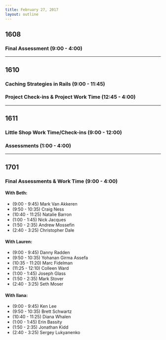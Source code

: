 ```yaml
---
title: February 27, 2017
layout: outline
---
```



## 1608

### Final Assessment (9:00 - 4:00)


***

## 1610

### Caching Strategies in Rails (9:00 - 11:45)

### Project Check-ins & Project Work Time (12:45 - 4:00)

***

## 1611

### Little Shop Work Time/Check-ins (9:00 - 12:00)

### Assessments (1:00 - 4:00)

***

## 1701

### Final Assessments & Work Time (9:00 - 4:00)

#### With Beth:

*   (9:00 - 9:45) Mark Van Akkeren
*   (9:50 - 10:35) Craig Ness
*   (10:40 - 11:25) Natalie Barron
*   (1:00 - 1:45) Nick Jacques
*   (1:50 - 2:35) Andrew Mossefin
*   (2:40 - 3:25) Christopher Dale

#### With Lauren:

*   (9:00 - 9:45) Danny Radden
*   (9:50 - 10:35) Yohanan Girma Assefa
*   (10:35 - 11:20) Marc Fidelman
*   (11:25 - 12:10) Colleen Ward
*   (1:00 - 1:45) Joseph Glass
*   (1:50 - 2:35) Mark Stover
*   (2:40 - 3:25) Seth Moser

#### With Ilana:

*   (9:00 - 9:45) Ken Lee
*   (9:50 - 10:35) Brett Schwartz
*   (10:40 - 11:25) Diana Whalen
*   (1:00 - 1:45) Erin Bassity
*   (1:50 - 2:35) Jonathan Kidd
*   (2:40 - 3:25) Sergey Lukyanenko
